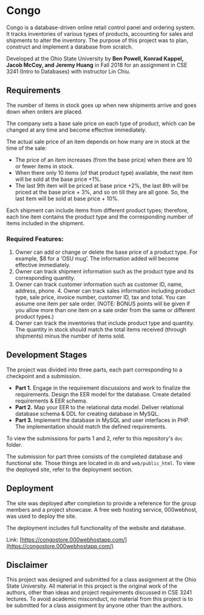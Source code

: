#  Congo

Congo is a database-driven online retail control panel and ordering system. It tracks inventories of various types of products, accounting for sales and shipments to alter the inventory. The purpose of this project was to plan, construct and implement a database from scratch. 

Developed at the Ohio State University by **Ben Powell, Konrad Kappel, Jacob McCoy, and Jeremy Huang** in Fall 2018 for an assignment in CSE 3241 (Intro to Databases) with instructor Lin Chiu.

## Requirements
The number of items in stock goes up when new shipments arrive and goes down when orders are placed.

The company sets a base sale price on each type of product, which can be changed at any time and become effective immediately. 

The actual sale price of an item depends on how many are in stock at the time of the sale: 

- The price of an item increases (from the base price) when there are 10 or fewer items in stock. 
- When there only 10 items (of that product type) available, the next item will be sold at the base price +1%. 
- The last 9th item will be priced at base price +2%, the last 8th will be priced at the base price + 3%, and so on till they are all gone. So, the last item will be sold at base price + 10%.


Each shipment can include items from different product types; therefore, each line item contains the product type and the corresponding number of items included in the shipment. 

### Required Features:
1. Owner can add or change or delete the base price of a product type. For example, $8 for a ‘OSU mug’. The information added will become effective immediately. 
2. Owner can track shipment information such as the product type and its corresponding quantity. 
3. Owner can track customer information such as customer ID, name, address, phone. 4. Owner can track sales information including product type, sale price, invoice number, customer ID, tax and total. You can assume one item per sale order. (NOTE: BONUS points will be given if you allow more than one item on a sale order from the same or different product types.)
4. Owner can track the inventories that include product type and quantity. The quantity in stock should match the total items received (through shipments) minus the number of items sold.

## Development Stages

The project was divided into three parts, each part corresponding to a checkpoint and a submission.
- **Part 1.** Engage in the requirement discussions and work to finalize the requirements. Design the EER model for the database. Create detailed requirements & EER schema.
- **Part 2.** Map your EER to the relational data model. Deliver relational database schema & DDL for creating database in MySQL.
- **Part 3.** Implement the database in MySQL and user interfaces in PHP. The implementation should match the defined requirements.

To view the submissions for parts 1 and 2, refer to this repository's `doc` folder. 

The submission for part three consists of the completed database and functional site. Those things are located in `db` and `web/public_html`. To view the deployed site, refer to the deployment section.

## Deployment

The site was deployed after completion to provide a reference for the group members and a project showcase. A free web hosting service, 000webhost, was used to deploy the site. 

The deployment includes full functionality of the website and database.

Link: [https://congostore.000webhostapp.com/](https://congostore.000webhostapp.com/)



## Disclaimer

This project was designed and submitted for a class assignment at the Ohio State University. All material in this project is the original work of the authors, other than ideas and project requirements discussed in CSE 3241 lectures. To avoid academic misconduct, no material from this project is to be submitted for a class assignment by anyone other than the authors.
